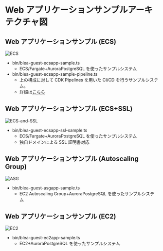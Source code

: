 # Web アプリケーションサンプルアーキテクチャ図

## Web アプリケーションサンプル (ECS)

![ECS](../../doc/images/BLEA-GuestSampleWebECS.png)

- bin/blea-guest-ecsapp-sample.ts
  - ECS/Fargate+AuroraPostgreSQL を使ったサンプルシステム
- bin/blea-guest-ecsapp-sample-pipeline.ts
  - 上の構成に対して CDK Pipelines を用いた CI/CD を行うサンプルシステム。
  - 詳細は[こちら](../../doc/PipelineDeployment_ja.md)

## Web アプリケーションサンプル (ECS+SSL)

![ECS-and-SSL](../../doc/images/BLEA-GuestSampleWebECSSSL.png)

- bin/blea-guest-ecsapp-ssl-sample.ts
  - ECS/Fargate+AuroraPostgreSQL を使ったサンプルシステム
  - 独自ドメインによる SSL 証明書対応

## Web アプリケーションサンプル (Autoscaling Group)

![ASG](../../doc/images/BLEA-GuestSampleWebASG.png)

- bin/blea-guest-asgapp-sample.ts
  - EC2 Autoscaling Group+AuroraPostgreSQL を使ったサンプルシステム

## Web アプリケーションサンプル (EC2)

![EC2](../../doc/images/BLEA-GuestSampleWebEC2.png)

- bin/blea-guest-ec2app-sample.ts
  - EC2+AuroraPostgreSQL を使ったサンプルシステム
